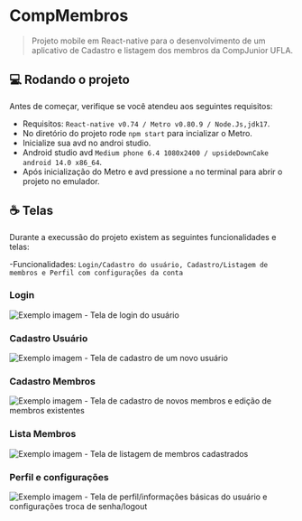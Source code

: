 # CompMembros

> Projeto mobile em React-native para o desenvolvimento de um aplicativo de Cadastro e listagem dos membros da CompJunior UFLA.

## 💻 Rodando o projeto

Antes de começar, verifique se você atendeu aos seguintes requisitos:

-   Requisitos: `React-native v0.74 / Metro v0.80.9 / Node.Js,jdk17`.
-   No diretório do projeto rode `npm start` para incializar o Metro.
-   Inicialize sua avd no androi studio.
-   Android studio avd `Medium phone 6.4 1080x2400 / upsideDownCake android 14.0 x86_64`.
-   Após inicialização do Metro e avd pressione `a` no terminal para abrir o projeto no emulador.

## ☕ Telas

Durante a execussão do projeto existem as seguintes funcionalidades e telas:

-Funcionalidades: `Login/Cadastro do usuário, Cadastro/Listagem de membros e Perfil com configurações da conta`

### Login

<img src="./CompMembrosScreens/Captura de tela 2024-05-31 133820.png" alt="Exemplo imagem">
- Tela de login do usuário

### Cadastro Usuário

<img src="./CompMembrosScreens/Captura de tela 2024-05-31 133906.png" alt="Exemplo imagem">
- Tela de cadastro de um novo usuário

### Cadastro Membros

<img src="./CompMembrosScreens/Captura de tela 2024-05-31 133939.png" alt="Exemplo imagem">
- Tela de cadastro de novos membros e edição de membros existentes

### Lista Membros

<img src="./CompMembrosScreens/Captura de tela 2024-05-31 133956.png" alt="Exemplo imagem">
- Tela de listagem de membros cadastrados

### Perfil e configurações

<img src="./CompMembrosScreens/Captura de tela 2024-05-31 134337.png" alt="Exemplo imagem">
- Tela de perfil/informações básicas do usuário e configurações troca de senha/logout
